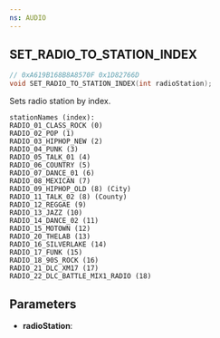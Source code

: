 ```yaml
---
ns: AUDIO
---
```

## SET_RADIO_TO_STATION_INDEX

```c
// 0xA619B168B8A8570F 0x1D82766D
void SET_RADIO_TO_STATION_INDEX(int radioStation);
```
Sets radio station by index.
```
stationNames (index):
RADIO_01_CLASS_ROCK (0)
RADIO_02_POP (1)
RADIO_03_HIPHOP_NEW (2)
RADIO_04_PUNK (3)
RADIO_05_TALK_01 (4)
RADIO_06_COUNTRY (5)
RADIO_07_DANCE_01 (6)
RADIO_08_MEXICAN (7)
RADIO_09_HIPHOP_OLD (8) (City)
RADIO_11_TALK_02 (8) (County)
RADIO_12_REGGAE (9)
RADIO_13_JAZZ (10)
RADIO_14_DANCE_02 (11)
RADIO_15_MOTOWN (12)
RADIO_20_THELAB (13)
RADIO_16_SILVERLAKE (14)
RADIO_17_FUNK (15)
RADIO_18_90S_ROCK (16)
RADIO_21_DLC_XM17 (17)
RADIO_22_DLC_BATTLE_MIX1_RADIO (18)
```

## Parameters
* **radioStation**: 

